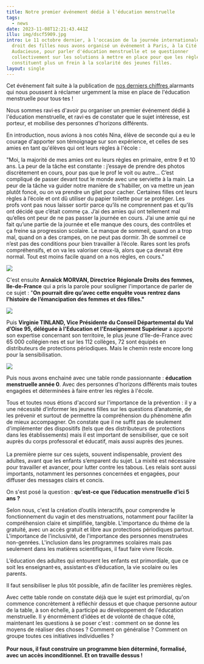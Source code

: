 ```yaml
---
title: Notre premier événement dédié à l'éducation menstruelle
tags:
  - news
date: 2023-11-08T12:21:43.441Z
illu: img/dscf5909.jpg
intro: Le 11 octobre dernier, à l'occasion de la journée internationale pour le
  droit des filles nous avons organisé un événement à Paris, à la Cité
  Audacieuse, pour parler d'éducation menstruelle et se questionner
  collectivement sur les solutions à mettre en place pour que les règles ne
  constituent plus un frein à la scolarité des jeunes filles.
layout: single
---
```

Cet événement fait suite à la publication de [nos derniers chiffres ](https://educationmenstruelle.regleselementaires.com/)alarmants qui nous poussent à réclamer urgemment la mise en place de l'éducation menstruelle pour tous·tes !

Nous sommes ravi·es d'avoir pu organiser un premier événement dédié à l'éducation menstruelle, et ravi·es de constater que le sujet intéresse, est porteur, et mobilise des personnes d'horizons différents.

En introduction, nous avions à nos cotés Nina, élève de seconde qui a eu le courage d'apporter son témoignage sur son expérience, et celles de ses amies en tant qu'élèves qui ont leurs règles à l'école : 

"Moi, la majorité de mes amies ont eu leurs règles en primaire, entre 9 et 10 ans. La peur de la tâche est constante : j’essaye de prendre des photos discrètement en cours, pour pas que le prof le voit ou autre… C’est compliqué de passer devant tout le monde avec une serviette à la main. La peur de la tâche va guider notre manière de s'habiller, on va mettre un jean plutôt foncé, ou on va prendre un gilet pour cacher. Certaines filles ont leurs règles à l’école et ont dû utiliser du papier toilette pour se protéger. Les profs vont pas nous laisser sortir parce qu’ils ne comprennent pas et qu’ils ont décidé que c’était comme ça. J’ai des amies qui ont tellement mal qu’elles ont peur de ne pas passer la journée en cours. J’ai une amie qui ne fait qu’une partie de la journée et elle manque des cours, des contrôles et ça freine sa progression scolaire. Le manque de sommeil, quand on a trop mal, quand on a des crampes, on ne peut pas dormir. 3h de sommeil ce n’est pas des conditions pour bien travailler à l’école. Rares sont les profs compréhensifs, et on va les valoriser ceux-là, alors que ça devrait être normal. Tout est moins facile quand on a nos règles, en cours."

![](img/dscf6065.jpg)

C'est ensuite **Annaïck MORVAN, Directrice Régionale Droits des femmes, Ile-de-France** qui a pris la parole pour souligner l'importance de parler de ce sujet : "**On pourrait dire qu’avec cette enquête vous rentrez dans l’histoire de l’émancipation des femmes et des filles."**

![](img/dscf6094.jpg)

Puis **Virginie TINLAND, Vice Présidente du Conseil Départemental du Val d’Oise 95, déléguée à l'Education et l'Enseignement Supérieur** a apporté son expertise concernant son territoire, le plus jeune d'Ile-de-France avec 65 000 collégien·nes et sur les 112 collèges, 72 sont équipés en distributeurs de protections périodiques. Mais le chemin reste encore long pour la sensibilisation.

![](img/tableronde.png)

Puis nous avons enchainé avec une table ronde passionnante : **éducation menstruelle année 0**. Avec des personnes d'horizons différents mais toutes engagées et déterminées à faire entrer les règles à l'école.

Tous et toutes nous étions d'accord sur l'importance de la prévention : il y a une nécessité d’informer les jeunes filles sur les questions d’anatomie, de les prévenir et surtout de permettre la compréhension du phénomène afin de mieux accompagner. On constate que il ne suffit pas de seulement d'implémenter des dispositifs (tels que des distributeurs de protections dans les établissements) mais il est important de sensibiliser, que ce soit auprès du corps professoral et éducatif, mais aussi auprès des jeunes. \
\
La première pierre sur ces sujets, souvent indispensable, provient des adultes, avant que les enfants s’emparent du sujet. La mixité est nécessaire pour travailler et avancer, pour lutter contre les tabous. Les relais sont aussi importants, notamment les personnes concernées et engagées, pour diffuser des messages clairs et concis. 

On s'est posé la question : **qu’est-ce que l’éducation menstruelle d’ici 5 ans ?** 

Selon nous, c'est la création d’outils interactifs, pour comprendre le fonctionnement du vagin et des menstruations, notamment pour faciliter la compréhension claire et simplifiée, tangible. L'importance du thème de la gratuité, avec un accès gratuit et libre aux protections périodiques partout. L'importance de l’inclusivité, de l’importance des personnes menstruées non-genrées. L'inclusion dans les programmes scolaires mais pas seulement dans les matières scientifiques, il faut faire vivre l’école. 

L’éducation des adultes qui entourent les enfants est primordiale, que ce soit les enseignant·es, assistant·es d’éducation, la vie scolaire ou les parents. 

Il faut sensibiliser le plus tôt possible, afin de faciliter les premières règles.

Avec cette table ronde on constate déjà que le sujet est primordial, qu'on commence concrètement à réfléchir dessus et que chaque personne autour de la table, à son échelle, à participé au développement de l'éducation menstruelle. Il y énormément d’idées et de volonté de chaque côté, maintenant les questions à se poser c'est : comment on se donne les moyens de réaliser des choses ? Comment on généralise ? Comment on groupe toutes ces initiatives individuelles ?\
\
**Pour nous, il faut construire un programme bien déterminé, formalisé, avec un accès inconditionnel. Et on travaille dessus !**